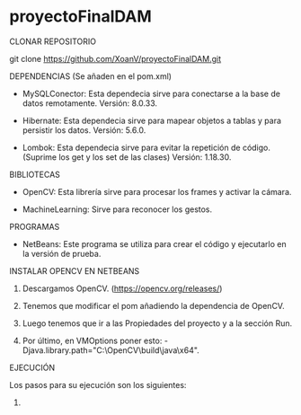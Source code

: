 # proyectoFinalDAM

CLONAR REPOSITORIO

git clone https://github.com/XoanV/proyectoFinalDAM.git

DEPENDENCIAS (Se añaden en el pom.xml)

- MySQLConector: Esta dependecia sirve para conectarse a la base de datos remotamente. Versión: 8.0.33.

- Hibernate: Esta dependecia sirve para mapear objetos a tablas y para persistir los datos. Versión: 5.6.0.

- Lombok: Esta dependecia sirve para evitar la repetición de código. (Suprime los get y los set de las clases) Versión: 1.18.30.

BIBLIOTECAS

- OpenCV: Esta librería sirve para procesar los frames y activar la cámara.

- MachineLearning: Sirve para reconocer los gestos.

PROGRAMAS

- NetBeans: Este programa se utiliza para crear el código y ejecutarlo en la versión de prueba.

INSTALAR OPENCV EN NETBEANS

1. Descargamos OpenCV. (https://opencv.org/releases/)

2. Tenemos que modificar el pom añadiendo la dependencia de OpenCV.

3. Luego tenemos que ir a las Propiedades del proyecto y a la sección Run.

4. Por último, en VMOptions poner esto: -Djava.library.path="C:\\OpenCV\\build\\java\\x64".

EJECUCIÓN

Los pasos para su ejecución son los siguientes:

1. 
